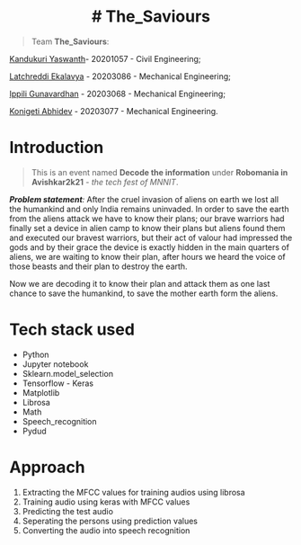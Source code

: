 <h1 align='center'># The_Saviours</h1>

> Team **The_Saviours**:

[Kandukuri Yaswanth](https://github.com/KANDUKURIYASWANTH)- 20201057 - Civil Engineering;

[Latchreddi Ekalavya](https://github.com/Ekalavya123) - 20203086 - Mechanical Engineering;

[Ippili Gunavardhan](https://github.com/GUNAVARDHAN8448) - 20203068 - Mechanical Engineering;

[Konigeti Abhidev](https://github.com/abhi-2307) - 20203077 - Mechanical Engineering.

# Introduction
> This is an event named **Decode the information** under **Robomania in Avishkar2k21** - _the tech fest of MNNIT_.

_**Problem statement**:_ After the cruel invasion of aliens on earth we lost all the humankind and only India remains uninvaded. In order to save the earth from the aliens attack we have to know their plans; our brave warriors had finally set a device in alien camp to know their plans but aliens found them and executed our bravest warriors, but their act of valour had impressed the gods and by their grace the device is exactly hidden in the main quarters of aliens, we are waiting to know their plan, after hours we heard the voice of those beasts and their plan to destroy the earth.

Now we are decoding it to know their plan and attack them as one last chance to save the humankind, to save the mother earth form the aliens.

# Tech stack used
* Python
* Jupyter notebook
* Sklearn.model_selection
* Tensorflow - Keras
* Matplotlib
* Librosa
* Math
* Speech_recognition
* Pydud

# Approach
1. Extracting the MFCC values for training audios using librosa
2. Training audio using keras with MFCC values
3. Predicting the test audio
4. Seperating the persons using prediction values
5. Converting the audio into speech recognition

